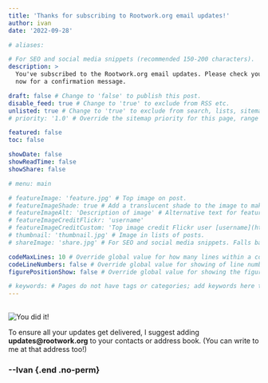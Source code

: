 ```yaml
---
title: 'Thanks for subscribing to Rootwork.org email updates!'
author: ivan
date: '2022-09-28'

# aliases:

# For SEO and social media snippets (recommended 150-200 characters).
description: >
  You've subscribed to the Rootwork.org email updates. Please check your email
  now for a confirmation message.

draft: false # Change to 'false' to publish this post.
disable_feed: true # Change to 'true' to exclude from RSS etc.
unlisted: true # Change to 'true' to exclude from search, lists, sitemaps, and feeds.
# priority: '1.0' # Override the sitemap priority for this page, range 1.0 (high) to 0.0 (low)

featured: false
toc: false

showDate: false
showReadTime: false
showShare: false

# menu: main

# featureImage: 'feature.jpg' # Top image on post.
# featureImageShade: true # Add a translucent shade to the image to make overlaid text easier to read.
# featureImageAlt: 'Description of image' # Alternative text for featured image.
# featureImageCreditFlickr: 'username'
# featureImageCreditCustom: 'Top image credit Flickr user [username](https://www.flickr.com/photos/username).'
# thumbnail: 'thumbnail.jpg' # Image in lists of posts.
# shareImage: 'share.jpg' # For SEO and social media snippets. Falls back to thumbnail (if set) or featureImage.

codeMaxLines: 10 # Override global value for how many lines within a code block before auto-collapsing.
codeLineNumbers: false # Override global value for showing of line numbers within code block.
figurePositionShow: false # Override global value for showing the figure label.

# keywords: # Pages do not have tags or categories; add keywords here to include them in metadata for SEO.
---
```


<img style="margin-top: 1rem;" loading="lazy" decoding="async" alt="You did it!" class="image_figure image_internal image_unprocessed" src="yeah2.gif" title=" ">

To ensure all your updates get delivered, I suggest adding
**updates&#64;rootwork.org** to your contacts or address book. (You can write to
me at that address too!)

<!-- Not sure what to do next? Take a look at my featured posts. -->

### --Ivan {.end .no-perm}
